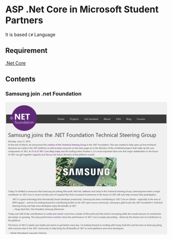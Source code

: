 # ASP .Net Core in Microsoft Student Partners

It is based `C#` Language


## Requirement
[.Net Core](https://www.microsoft.com/net/core)


## Contents

### Samsung join .net Foundation
![Samsung](./asset/img/samsung.png)
